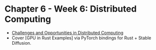 # Chapter 6 - Week 6:  Distributed Computing 


* [Challenges and Opportunities in Distributed Computing](https://paiml.com/docs/home/books/cloud-computing-for-data/chapter04-distributed-computing/)
* Cover [GPU in Rust Examples] via PyTorch bindings for Rust + Stable Diffusion.
